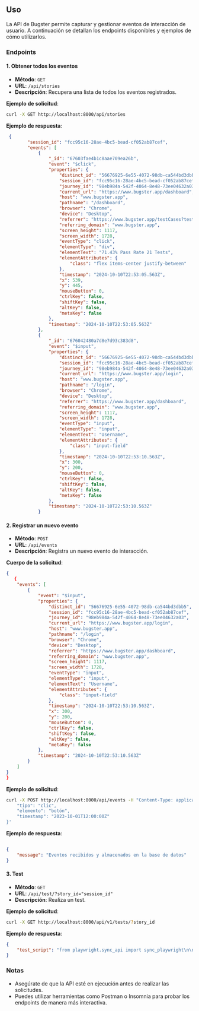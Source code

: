## Uso

La API de Bugster permite capturar y gestionar eventos de interacción de usuario. A continuación se detallan los endpoints disponibles y ejemplos de cómo utilizarlos.

### Endpoints

#### 1. Obtener todos los eventos

- **Método**: `GET`
- **URL**: `/api/stories`
- **Descripción**: Recupera una lista de todos los eventos registrados.

**Ejemplo de solicitud**:
```bash
curl -X GET http://localhost:8000/api/stories
```

**Ejemplo de respuesta**:
```json
 {
        "session_id": "fcc95c16-28ae-4bc5-bead-cf052ab87cef",
        "events": [
            {
                "_id": "67603fae4b1c8aae709ea26b",
                "event": "$click",
                "properties": {
                    "distinct_id": "56676925-6e55-4072-98db-ca544bd3dbb5",
                    "session_id": "fcc95c16-28ae-4bc5-bead-cf052ab87cef",
                    "journey_id": "98eb984a-542f-4064-8e48-73ee04632a03",
                    "current_url": "https://www.bugster.app/dashboard",
                    "host": "www.bugster.app",
                    "pathname": "/dashboard",
                    "browser": "Chrome",
                    "device": "Desktop",
                    "referrer": "https://www.bugster.app/testCases?testCaseId=",
                    "referring_domain": "www.bugster.app",
                    "screen_height": 1117,
                    "screen_width": 1728,
                    "eventType": "click",
                    "elementType": "div",
                    "elementText": "71.43% Pass Rate 21 Tests",
                    "elementAttributes": {
                        "class": "flex items-center justify-between"
                    },
                    "timestamp": "2024-10-10T22:53:05.563Z",
                    "x": 539,
                    "y": 445,
                    "mouseButton": 0,
                    "ctrlKey": false,
                    "shiftKey": false,
                    "altKey": false,
                    "metaKey": false
                },
                "timestamp": "2024-10-10T22:53:05.563Z"
            },
            {
                "_id": "676042480a7d8e7d93c383d8",
                "event": "$input",
                "properties": {
                    "distinct_id": "56676925-6e55-4072-98db-ca544bd3dbb5",
                    "session_id": "fcc95c16-28ae-4bc5-bead-cf052ab87cef",
                    "journey_id": "98eb984a-542f-4064-8e48-73ee04632a03",
                    "current_url": "https://www.bugster.app/login",
                    "host": "www.bugster.app",
                    "pathname": "/login",
                    "browser": "Chrome",
                    "device": "Desktop",
                    "referrer": "https://www.bugster.app/dashboard",
                    "referring_domain": "www.bugster.app",
                    "screen_height": 1117,
                    "screen_width": 1728,
                    "eventType": "input",
                    "elementType": "input",
                    "elementText": "Username",
                    "elementAttributes": {
                        "class": "input-field"
                    },
                    "timestamp": "2024-10-10T22:53:10.563Z",
                    "x": 300,
                    "y": 200,
                    "mouseButton": 0,
                    "ctrlKey": false,
                    "shiftKey": false,
                    "altKey": false,
                    "metaKey": false
                },
                "timestamp": "2024-10-10T22:53:10.563Z"
            }
```

#### 2. Registrar un nuevo evento

- **Método**: `POST`
- **URL**: `/api/events`
- **Descripción**: Registra un nuevo evento de interacción.

**Cuerpo de la solicitud**:
```json
{
   {
    "events": [
        {
            "event": "$input",
            "properties": {
                "distinct_id": "56676925-6e55-4072-98db-ca544bd3dbb5",
                "session_id": "fcc95c16-28ae-4bc5-bead-cf052ab87cef",
                "journey_id": "98eb984a-542f-4064-8e48-73ee04632a03",
                "current_url": "https://www.bugster.app/login",
                "host": "www.bugster.app",
                "pathname": "/login",
                "browser": "Chrome",
                "device": "Desktop",
                "referrer": "https://www.bugster.app/dashboard",
                "referring_domain": "www.bugster.app",
                "screen_height": 1117,
                "screen_width": 1728,
                "eventType": "input",
                "elementType": "input",
                "elementText": "Username",
                "elementAttributes": {
                    "class": "input-field"
                },
                "timestamp": "2024-10-10T22:53:10.563Z",
                "x": 300,
                "y": 200,
                "mouseButton": 0,
                "ctrlKey": false,
                "shiftKey": false,
                "altKey": false,
                "metaKey": false
            },
            "timestamp": "2024-10-10T22:53:10.563Z"
        }
    ]
}
}
```

**Ejemplo de solicitud**:
```bash
curl -X POST http://localhost:8000/api/events -H "Content-Type: application/json" -d '{
    "tipo": "clic",
    "elemento": "botón",
    "timestamp": "2023-10-01T12:00:00Z"
}'
```

**Ejemplo de respuesta**:
```json

{
    "message": "Eventos recibidos y almacenados en la base de datos"
}

```


#### 3. Test

- **Método**: `GET`
- **URL**: `/api/test/?story_id="session_id"`
- **Descripción**: Realiza un test.

**Ejemplo de solicitud**:
```bash
curl -X GET http://localhost:8000/api/v1/tests/?story_id
```

**Ejemplo de respuesta**:
```json
{
    "test_script": "from playwright.sync_api import sync_playwright\n\ndef test_generated_fcc95c16-28ae-4bc5-bead-cf052ab87cef():\n    with sync_playwright() as p:\n        browser = p.chromium.launch()\n        page = browser.new_page()\n        page.click('71.43% Pass Rate 21 Tests')  # Click on 71.43% Pass Rate 21 Tests\n        page.fill('Username', '')  # Fill input with \n        page.fill('Username', '')  # Fill input with \n        browser.close()\n"
}
```

### Notas

- Asegúrate de que la API esté en ejecución antes de realizar las solicitudes.
- Puedes utilizar herramientas como Postman o Insomnia para probar los endpoints de manera más interactiva.
